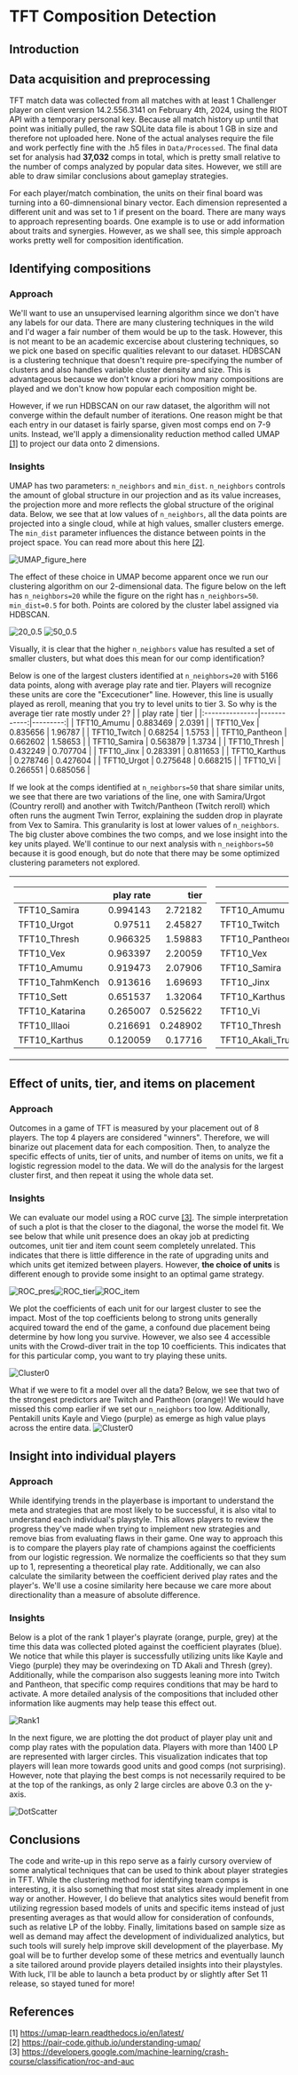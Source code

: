 
# TFT Composition Detection

## Introduction

## Data acquisition and preprocessing
TFT match data was collected from all matches with at least 1 Challenger player on client version 14.2.556.3141 on February 
4th, 2024, using the RIOT API with a temporary personal key. Because all match history up until that point was initially
pulled, the raw SQLite data file is about 1 GB in size and therefore not uploaded here. None of the actual analyses require the file and 
work perfectly fine with the .h5 files in `Data/Processed`. The final data set for analysis had **37,032** comps in total, which is pretty 
small relative to the number of comps analyzed by popular data sites. However, we still are able to draw similar conclusions about
gameplay strategies.

For each player/match combination, the units on their final board was turning into a 60-dimnensional binary vector. Each
dimension represented a different unit and was set to 1 if present on the board. There are many ways to approach representing
boards. One example is to use or add information about traits and synergies. However, as we shall see, this simple approach 
works pretty well for composition identification.

## Identifying compositions
### Approach
We'll want to use an unsupervised learning algorithm since we don't have any labels for our data. There are many clustering 
techniques in the wild and I'd wager a fair number of them would be up to the task. However, this is not meant to be an academic excercise 
about clustering techniques, so we pick one based on specific qualities relevant to our dataset. HDBSCAN is a clustering 
technique that doesn't require pre-specifying the number of clusters and also handles variable cluster density and size. This is 
advantageous because we don't know a priori how many compositions are played and we don't know how popular each composition might be.

However, if we run HDBSCAN on our raw dataset, the algorithm will not converge within the default number of iterations. One reason might be that
each entry in our dataset is fairly sparse, given most comps end on 7-9 units. Instead, we'll apply a dimensionality reduction method called UMAP [[1]][UMAP_ref] to project 
our data onto 2 dimensions. 

### Insights
UMAP has two parameters: `n_neighbors` and `min_dist`. `n_neighbors` controls the amount of global structure in our projection and as its value 
increases, the projection more and more reflects the global structure of the original data. Below, we see that at low values
of `n_neighbors`, all the data points are projected into a single cloud, while at high values, smaller clusters emerge. The `min_dist` parameter influences
the distance between points in the project space. You can read more about this here [[2]][UMAP_dist_ref].

![UMAP_figure_here](/Data/Figures/UMAP_paramsweep.png)

The effect of these choice in UMAP become apparent once we run our clustering algorithm on our 2-dimensional data. The figure below on the left has  `n_neighbors=20`
while the figure on the right has  `n_neighbors=50`. `min_dist=0.5` for both. Points are colored by the cluster label assigned via
HDBSCAN. 

![20_0.5](/Data/Figures/Clusters_20_05.png) ![50_0.5](/Data/Figures/Clusters.png)

Visually, it is clear that the higher `n_neighbors` value has resulted a set of smaller clusters, but what does this mean
for our comp identification? 

Below is one of the largest clusters identified at `n_neighbors=20` with 5166 data points, along with average play rate and tier. Players will recognize these
units are core the "Excecutioner" line. However, this line is usually played as reroll, meaning that you try to level units to 
tier 3. So why is the average tier rate mostly under 2?
|                |   play rate |     tier |
|:---------------|------------:|---------:|
| TFT10_Amumu    |    0.883469 | 2.0391   |
| TFT10_Vex      |    0.835656 | 1.96787  |
| TFT10_Twitch   |    0.68254  | 1.5753   |
| TFT10_Pantheon |    0.662602 | 1.58653  |
| TFT10_Samira   |    0.563879 | 1.3734   |
| TFT10_Thresh   |    0.432249 | 0.707704 |
| TFT10_Jinx     |    0.283391 | 0.811653 |
| TFT10_Karthus  |    0.278746 | 0.427604 |
| TFT10_Urgot    |    0.275648 | 0.668215 |
| TFT10_Vi       |    0.266551 | 0.685056 |

If we look at the comps identified at `n_neighbors=50` that share similar units, we see that there are two variations of the line, one with Samira/Urgot (Country reroll) and another with Twitch/Pantheon (Twitch reroll) which often runs the augment Twin Terror, explaining the sudden drop in playrate from Vex to Samira. This granularity is lost at lower values of `n_neighbors`. The big cluster above combines the two comps, and we lose insight
into the key units played. We'll continue to our next analysis with `n_neighbors=50` because it is good enough, but do note that there may be some optimized clustering
parameters not explored.
<table>
<tr><td>

|                 |   play rate |     tier |
|:----------------|------------:|---------:|
| TFT10_Samira    |    0.994143 | 2.72182  |
| TFT10_Urgot     |    0.97511  | 2.45827  |
| TFT10_Thresh    |    0.966325 | 1.59883  |
| TFT10_Vex       |    0.963397 | 2.20059  |
| TFT10_Amumu     |    0.919473 | 2.07906  |
| TFT10_TahmKench |    0.913616 | 1.69693  |
| TFT10_Sett      |    0.651537 | 1.32064  |
| TFT10_Katarina  |    0.265007 | 0.525622 |
| TFT10_Illaoi    |    0.216691 | 0.248902 |
| TFT10_Karthus   |    0.120059 | 0.17716  |
</td><td>

|                        |   play rate |     tier |
|:-----------------------|------------:|---------:|
| TFT10_Amumu            |    0.938712 | 2.1849   |
| TFT10_Twitch           |    0.89294  | 2.07396  |
| TFT10_Pantheon         |    0.878717 | 2.10654  |
| TFT10_Vex              |    0.860357 | 2.04474  |
| TFT10_Samira           |    0.488234 | 1.11559  |
| TFT10_Jinx             |    0.373416 | 1.07111  |
| TFT10_Karthus          |    0.336178 | 0.514869 |
| TFT10_Vi               |    0.329972 | 0.857512 |
| TFT10_Thresh           |    0.31549  | 0.511249 |
| TFT10_Akali_TrueDamage |    0.202741 | 0.313421 |
</td></tr></table>

## Effect of units, tier, and items on placement
### Approach
Outcomes in a game of TFT is measured by your placement out of 8 players. The top 4 players are considered "winners". Therefore, we will binarize
out placement data for each composition. Then, to analyze the specific effects of units, tier of units, and number of items on units, we fit a 
logistic regression model to the data. We will do the analysis for the largest cluster first, and then repeat it using the whole data set.

### Insights
We can evaluate our model using a ROC curve [[3]][ROC]. The simple interpretation of such a plot is that the closer to the diagonal, the worse the model fit.
We see below that while unit presence does an okay job at predicting outcomes, unit tier and item count seem completely unrelated. This indicates that there
is little difference in the rate of upgrading units and which units get itemized between players. However, **the choice of units** is different enough to provide some insight 
to an optimal game strategy. 

![ROC_pres](/Data/Figures/UnitPresence_ROC.png)![ROC_tier](/Data/Figures/UnitTier_ROC.png)![ROC_item](/Data/Figures/UnitItems_ROC.png)

We plot the coefficients of each unit for our largest cluster to see the impact. Most of the top coefficients belong to strong units generally
acquired toward the end of the game, a confound due placement being determine by how long you survive. However, we also see 4 accessible units with the Crowd-diver
trait in the top 10 coefficients. This indicates that for this particular comp, you want to try playing these units.

![Cluster0](/Data/Figures/Comp0_coeffs.png)

What if we were to fit a model over all the data? Below, we see that two of the strongest predictors are Twitch and Pantheon (orange)! We would have missed 
this comp earlier if we set our `n_neighbors` too low. Additionally, Pentakill units Kayle and Viego (purple) as emerge as high value plays across the entire data.
![Cluster0](/Data/Figures/CompAll_coeffs.png)


## Insight into individual players
### Approach
While identifying trends in the playerbase is important to understand the meta and strategies that are most likely to be successful, it 
is also vital to understand each individual's playstyle. This allows players to review the progress they've made when trying to implement new strategies
and remove bias from evaluating flaws in their game. One way to approach this is to compare the players play rate of champions against the coefficients
from our logistic regression. We normalize the coefficients so that they sum up to 1, representing a theoretical play rate. Additionally, we can also 
calculate the similarity between the coefficient derived play rates and the player's. We'll use a cosine similarity here because we care more about directionality than
a measure of absolute difference.

### Insights
Below is a plot of the rank 1 player's playrate (orange, purple, grey) at the time this data was collected ploted against the coefficient playrates (blue). We notice
that while this player is successfully utilizing units like Kayle and Viego (purple) they may be overindexing on TD Akali and Thresh (grey). Additionally, while the comparison
also suggests leaning more into Twitch and Pantheon, that specific comp requires conditions that may be hard to activate. A more detailed analysis of the compositions
that included other information like augments may help tease this effect out.

![Rank1](/Data/Figures/Rank1_histogram.png)

In the next figure, we are plotting the dot product of player play unit and comp play rates with the population data. Players with more than 1400 LP are represented with larger 
circles. This visualization indicates that top players will lean more towards good units and good comps (not surprising). However, note that playing the best comps is not necessarily required to be at the top of the rankings, as only 2 large circles are above 0.3 on the y-axis.

![DotScatter](/Data/Figures/DotProducts.png)

## Conclusions
The code and write-up in this repo serve as a fairly cursory overview of some analytical techniques that can be used to think about player strategies
in TFT. While the clustering method for identifying team comps is interesting, it is also something that most stat sites already implement in one 
way or another. However, I do believe that analytics sites would benefit from utilizing regression based models of units and specific items instead of 
just presenting averages as that would allow for consideration of confounds, such as relative LP of the lobby. Finally, limitations based on sample size as well as
demand may affect the development of individualized analytics, but such tools will surely help improve skill development of the playerbase. My goal will be to
further develop some of these metrics and eventually launch a site tailored around provide players detailed insights into their playstyles. With luck, I'll be able
to launch a beta product by or slightly after Set 11 release, so stayed tuned for more!

## References
[1] https://umap-learn.readthedocs.io/en/latest/  \
[2] https://pair-code.github.io/understanding-umap/ \
[3] https://developers.google.com/machine-learning/crash-course/classification/roc-and-auc


[UMAP_ref]:https://umap-learn.readthedocs.io/en/latest/
[UMAP_dist_ref]: https://pair-code.github.io/understanding-umap/
[ROC]:https://developers.google.com/machine-learning/crash-course/classification/roc-and-auc
